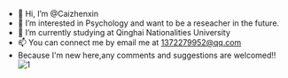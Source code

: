 - 👋 Hi, I’m @Caizhenxin
- 👀 I’m interested in Psychology and want to be a reseacher in the future.
- 🌱 I’m currently studying at Qinghai Nationalities University
- 📫 You can connect me by email me at 1372279952@qq.com
- Because I'm new here,any comments and suggestions are welcomed!!![1](http://photocq.photo.store.qq.com/psc?/V13TH0MU1bjzTS/BIzL5ai4y.ckzz7Qg.LS82vpxPoYL3fQrUL2nsSioZwlticXtYRcLX8epopoMi6THDAtnUWqxzrVBFUuTIkkwA!!/b&bo=vAK8ArwCvAIRBzA!&rf=viewer_4)
<!---
Caizhenxin/Caizhenxin is a ✨ special ✨ repository because its `README.md` (this file) appears on your GitHub profile.
You can click the Preview link to take a look at your changes.
--->
